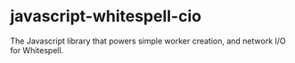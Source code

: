 # javascript-whitespell-cio
The Javascript library that powers simple worker creation, and network I/O for Whitespell.
